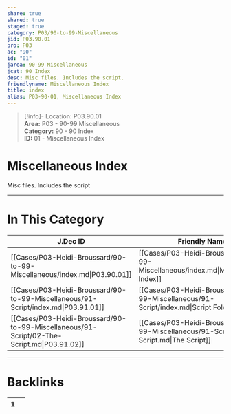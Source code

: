 ```yaml
---  
share: true  
shared: true  
staged: true  
category: P03/90-to-99-Miscellaneous  
jid: P03.90.01  
pro: P03  
ac: "90"  
id: "01"  
jarea: 90-99 Miscellaneous  
jcat: 90 Index  
desc: Misc files. Includes the script.  
friendlyname: Miscellaneous Index  
title: index  
alias: P03-90-01, Miscellaneous Index  
---  
```

  
>[!info]- Location: P03.90.01  
>**Area:** P03 - 90-99 Miscellaneous  
>**Category:** 90 - 90 Index  
>**ID:** 01 - Miscellaneous Index  
  
# Miscellaneous Index  
  
Misc files. Includes the script  
  
  
  
---  
# In This Category  
  
| J.Dec ID                                                                                   | Friendly Name                                                                                | Description                       |  
| ------------------------------------------------------------------------------------------ | -------------------------------------------------------------------------------------------- | --------------------------------- |  
| [[Cases/P03-Heidi-Broussard/90-to-99-Miscellaneous/index.md\|P03.90.01]]                   | [[Cases/P03-Heidi-Broussard/90-to-99-Miscellaneous/index.md\|Miscellaneous Index]]           | Misc files. Includes the script.  |  
| [[Cases/P03-Heidi-Broussard/90-to-99-Miscellaneous/91-Script/index.md\|P03.91.01]]         | [[Cases/P03-Heidi-Broussard/90-to-99-Miscellaneous/91-Script/index.md\|Script Folder Index]] | This folder contains the script.  |  
| [[Cases/P03-Heidi-Broussard/90-to-99-Miscellaneous/91-Script/02-The-Script.md\|P03.91.02]] | [[Cases/P03-Heidi-Broussard/90-to-99-Miscellaneous/91-Script/02-The-Script.md\|The Script]]  | This is the script for this case. |  
  
  
---  
# Backlinks  
<div><table class="dataview table-view-table"><thead class="table-view-thead"><tr class="table-view-tr-header"><th class="table-view-th"><span></span><span class="dataview small-text">1</span></th><th class="table-view-th"><span></span></th></tr></thead><tbody class="table-view-tbody"></tbody></table></div>